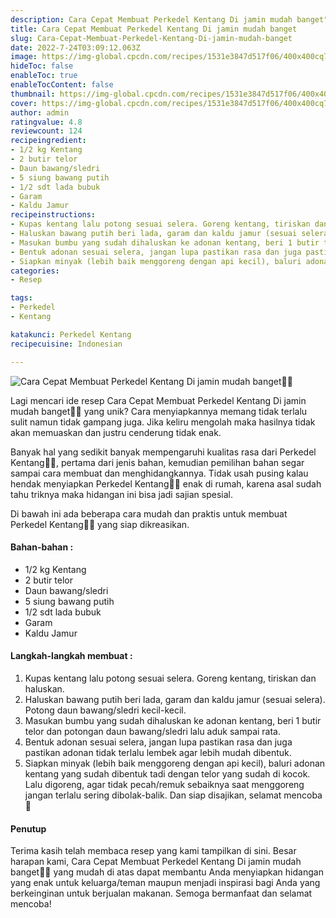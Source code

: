 ```yaml
---
description: Cara Cepat Membuat Perkedel Kentang Di jamin mudah banget"
title: Cara Cepat Membuat Perkedel Kentang Di jamin mudah banget
slug: Cara-Cepat-Membuat-Perkedel-Kentang-Di-jamin-mudah-banget
date: 2022-7-24T03:09:12.063Z
image: https://img-global.cpcdn.com/recipes/1531e3847d517f06/400x400cq70/photo.jpg
hideToc: false
enableToc: true
enableTocContent: false
thumbnail: https://img-global.cpcdn.com/recipes/1531e3847d517f06/400x400cq70/photo.jpg
cover: https://img-global.cpcdn.com/recipes/1531e3847d517f06/400x400cq70/photo.jpg
author: admin
ratingvalue: 4.8
reviewcount: 124
recipeingredient:
- 1/2 kg Kentang
- 2 butir telor
- Daun bawang/sledri
- 5 siung bawang putih
- 1/2 sdt lada bubuk
- Garam
- Kaldu Jamur
recipeinstructions:
- Kupas kentang lalu potong sesuai selera. Goreng kentang, tiriskan dan haluskan.
- Haluskan bawang putih beri lada, garam dan kaldu jamur (sesuai selera). Potong daun bawang/sledri kecil-kecil.
- Masukan bumbu yang sudah dihaluskan ke adonan kentang, beri 1 butir telor dan potongan daun bawang/sledri lalu aduk sampai rata.
- Bentuk adonan sesuai selera, jangan lupa pastikan rasa dan juga pastikan adonan tidak terlalu lembek agar lebih mudah dibentuk.
- Siapkan minyak (lebih baik menggoreng dengan api kecil), baluri adonan kentang yang sudah dibentuk tadi dengan telor yang sudah di kocok. Lalu digoreng, agar tidak pecah/remuk sebaiknya saat menggoreng jangan terlalu sering dibolak-balik. Dan siap disajikan, selamat mencoba 🥰
categories:
- Resep

tags:
- Perkedel
- Kentang

katakunci: Perkedel Kentang
recipecuisine: Indonesian

---
```


![Cara Cepat Membuat Perkedel Kentang Di jamin mudah banget👩‍🍳](https://img-global.cpcdn.com/recipes/1531e3847d517f06/400x400cq70/photo.jpg)

Lagi mencari ide resep Cara Cepat Membuat Perkedel Kentang Di jamin mudah banget👩‍🍳 yang unik? Cara menyiapkannya memang tidak terlalu sulit namun tidak gampang juga. Jika keliru mengolah maka hasilnya tidak akan memuaskan dan justru cenderung tidak enak.

Banyak hal yang sedikit banyak mempengaruhi kualitas rasa dari Perkedel Kentang👩‍🍳, pertama dari jenis bahan, kemudian pemilihan bahan segar sampai cara membuat dan menghidangkannya. Tidak usah pusing kalau hendak menyiapkan Perkedel Kentang👩‍🍳 enak di rumah, karena asal sudah tahu triknya maka hidangan ini bisa jadi sajian spesial.

Di bawah ini ada beberapa cara mudah dan praktis untuk membuat Perkedel Kentang👩‍🍳 yang siap dikreasikan.

<!--inarticleads1-->

#### Bahan-bahan :

- 1/2 kg Kentang
- 2 butir telor
- Daun bawang/sledri
- 5 siung bawang putih
- 1/2 sdt lada bubuk
- Garam
- Kaldu Jamur

<!--inarticleads2-->

#### Langkah-langkah membuat :

1. Kupas kentang lalu potong sesuai selera. Goreng kentang, tiriskan dan haluskan.
1. Haluskan bawang putih beri lada, garam dan kaldu jamur (sesuai selera). Potong daun bawang/sledri kecil-kecil.
1. Masukan bumbu yang sudah dihaluskan ke adonan kentang, beri 1 butir telor dan potongan daun bawang/sledri lalu aduk sampai rata.
1. Bentuk adonan sesuai selera, jangan lupa pastikan rasa dan juga pastikan adonan tidak terlalu lembek agar lebih mudah dibentuk.
1. Siapkan minyak (lebih baik menggoreng dengan api kecil), baluri adonan kentang yang sudah dibentuk tadi dengan telor yang sudah di kocok. Lalu digoreng, agar tidak pecah/remuk sebaiknya saat menggoreng jangan terlalu sering dibolak-balik. Dan siap disajikan, selamat mencoba 🥰

#### Penutup

Terima kasih telah membaca resep yang kami tampilkan di sini. Besar harapan kami, Cara Cepat Membuat Perkedel Kentang Di jamin mudah banget👩‍🍳 yang mudah di atas dapat membantu Anda menyiapkan hidangan yang enak untuk keluarga/teman maupun menjadi inspirasi bagi Anda yang berkeinginan untuk berjualan makanan. Semoga bermanfaat dan selamat mencoba!